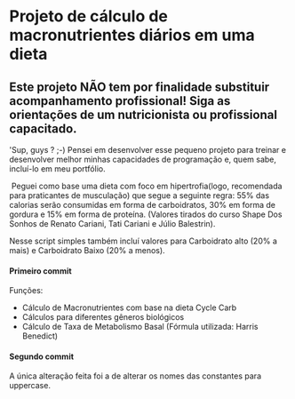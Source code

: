 # Projeto de cálculo de macronutrientes diários em uma dieta





## Este projeto NÃO tem por finalidade substituir acompanhamento profissional! Siga as orientações de um nutricionista ou profissional capacitado.



'Sup, guys ? ;-)
	Pensei em desenvolver esse pequeno projeto para treinar e desenvolver melhor minhas capacidades de programação e, quem sabe, incluí-lo em meu portfólio.

​	Peguei como base uma dieta com foco em hipertrofia(logo, recomendada para praticantes de musculação) que segue a seguinte regra: 55% das calorias serão consumidas em forma de carboidratos, 30% em forma de gordura e 15% em forma de proteína. (Valores tirados do curso Shape Dos Sonhos de Renato Cariani, Tati Cariani e Júlio Balestrin).

Nesse script simples também incluí valores para Carboidrato alto (20% a mais) e Carboidrato Baixo (20% a menos).

#### Primeiro commit

Funções:

- Cálculo de Macronutrientes com base na dieta Cycle Carb
- Cálculos para diferentes gêneros biológicos
- Cálculo de Taxa de Metabolismo Basal (Fórmula utilizada: Harris Benedict)



#### Segundo commit

A única alteração feita foi a de alterar os nomes das constantes para uppercase.
